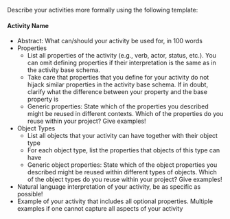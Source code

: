 Describe your activities more formally using the following template:

#### Activity Name

* Abstract: What can/should your activity be used for, in 100 words
* Properties
  * List all properties of the activity (e.g., verb, actor, status, etc.). You can omit defining properties if their interpretation is the same as in the activity base schema.
  * Take care that properties that you define for your activity do not hijack similar properties in the activity base schema. If in doubt, clarify what the difference between your property and the base property is
  * Generic properties: State which of the properties you described might be reused in different contexts. Which of the properties do you reuse within your project? Give examples!
* Object Types
  * List all objects that your activity can have together with their object type
  * For each object type, list the properties that objects of this type can have
  * Generic object properties: State which of the object properties you described might be reused within different types of objects. Which of the object types do you reuse within your project? Give examples!
* Natural language interpretation of your activity, be as specific as possible!
* Example of your activity that includes all optional properties. Multiple examples if one cannot capture all aspects of your activity

